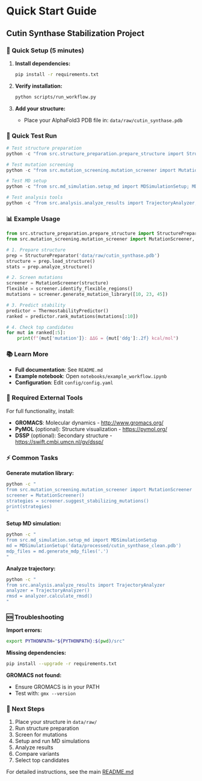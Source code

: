 # Quick Start Guide

## Cutin Synthase Stabilization Project

### 🎯 Quick Setup (5 minutes)

1. **Install dependencies:**
   ```bash
   pip install -r requirements.txt
   ```

2. **Verify installation:**
   ```bash
   python scripts/run_workflow.py
   ```

3. **Add your structure:**
   - Place your AlphaFold3 PDB file in: `data/raw/cutin_synthase.pdb`

### 🚀 Quick Test Run

```python
# Test structure preparation
python -c "from src.structure_preparation.prepare_structure import StructurePreparator; StructurePreparator('.').main()"

# Test mutation screening
python -c "from src.mutation_screening.mutation_screener import MutationScreener; MutationScreener().main()"

# Test MD setup
python -c "from src.md_simulation.setup_md import MDSimulationSetup; MDSimulationSetup('.').main()"

# Test analysis tools
python -c "from src.analysis.analyze_results import TrajectoryAnalyzer; TrajectoryAnalyzer().main()"
```

### 📊 Example Usage

```python
from src.structure_preparation.prepare_structure import StructurePreparator
from src.mutation_screening.mutation_screener import MutationScreener, ThermostabilityPredictor

# 1. Prepare structure
prep = StructurePreparator('data/raw/cutin_synthase.pdb')
structure = prep.load_structure()
stats = prep.analyze_structure()

# 2. Screen mutations
screener = MutationScreener(structure)
flexible = screener.identify_flexible_regions()
mutations = screener.generate_mutation_library([10, 23, 45])

# 3. Predict stability
predictor = ThermostabilityPredictor()
ranked = predictor.rank_mutations(mutations[:10])

# 4. Check top candidates
for mut in ranked[:5]:
    print(f"{mut['mutation']}: ΔΔG = {mut['ddg']:.2f} kcal/mol")
```

### 📚 Learn More

- **Full documentation**: See `README.md`
- **Example notebook**: Open `notebooks/example_workflow.ipynb`
- **Configuration**: Edit `config/config.yaml`

### 🔧 Required External Tools

For full functionality, install:
- **GROMACS**: Molecular dynamics - http://www.gromacs.org/
- **PyMOL** (optional): Structure visualization - https://pymol.org/
- **DSSP** (optional): Secondary structure - https://swift.cmbi.umcn.nl/gv/dssp/

### ⚡ Common Tasks

**Generate mutation library:**
```bash
python -c "
from src.mutation_screening.mutation_screener import MutationScreener
screener = MutationScreener()
strategies = screener.suggest_stabilizing_mutations()
print(strategies)
"
```

**Setup MD simulation:**
```bash
python -c "
from src.md_simulation.setup_md import MDSimulationSetup
md = MDSimulationSetup('data/processed/cutin_synthase_clean.pdb')
mdp_files = md.generate_mdp_files('.')
"
```

**Analyze trajectory:**
```bash
python -c "
from src.analysis.analyze_results import TrajectoryAnalyzer
analyzer = TrajectoryAnalyzer()
rmsd = analyzer.calculate_rmsd()
"
```

### 🆘 Troubleshooting

**Import errors:**
```bash
export PYTHONPATH="${PYTHONPATH}:$(pwd)/src"
```

**Missing dependencies:**
```bash
pip install --upgrade -r requirements.txt
```

**GROMACS not found:**
- Ensure GROMACS is in your PATH
- Test with: `gmx --version`

### 📝 Next Steps

1. Place your structure in `data/raw/`
2. Run structure preparation
3. Screen for mutations
4. Setup and run MD simulations
5. Analyze results
6. Compare variants
7. Select top candidates

For detailed instructions, see the main [README.md](README.md)
